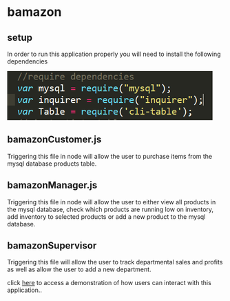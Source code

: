 # bamazon

## setup

In order to run this application properly you will need to install the following dependencies

![dependencies](/images/dependencies.PNG)

## bamazonCustomer.js

Triggering this file in node will allow the user to purchase items from
the mysql database products table.

## bamazonManager.js

Triggering this file in node will allow the user to either view all 
products in the mysql database, check which products are running low
on inventory, add inventory to selected products or add a new product
to the mysql database.

## bamazonSupervisor

Triggering this file will allow the user to track departmental sales and
profits as well as allow the user to add a new department.
 

click
[here](https://youtu.be/7nOvEGPtCss)
to access a demonstration of how users can interact with this application..



